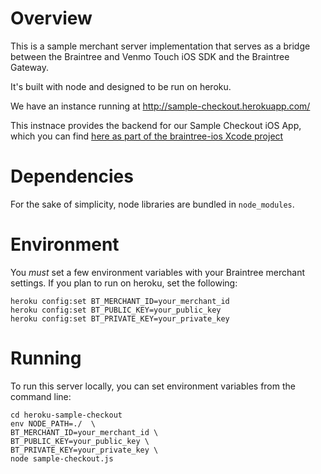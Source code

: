 

# Overview

This is a sample merchant server implementation that serves as a bridge between the Braintree and Venmo Touch iOS SDK and the Braintree Gateway.

It's built with node and designed to be run on heroku.

We have an instance running at http://sample-checkout.herokuapp.com/ 

This instnace provides the backend for our Sample Checkout iOS App, which you can find [here as part of the braintree-ios Xcode project](https://github.com/braintree/braintree-ios/tree/master/braintree/SampleCheckout)

# Dependencies

For the sake of simplicity, node libraries are bundled in `node_modules`.

# Environment

You *must* set a few environment variables with your Braintree merchant settings.  If you plan to run on heroku, set the following:

    heroku config:set BT_MERCHANT_ID=your_merchant_id
    heroku config:set BT_PUBLIC_KEY=your_public_key
    heroku config:set BT_PRIVATE_KEY=your_private_key


# Running

To run this server locally, you can set environment variables from the command line:

    cd heroku-sample-checkout
    env NODE_PATH=./  \
    BT_MERCHANT_ID=your_merchant_id \
    BT_PUBLIC_KEY=your_public_key \
    BT_PRIVATE_KEY=your_private_key \
    node sample-checkout.js


